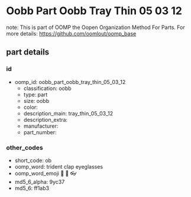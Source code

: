 # Oobb Part Oobb Tray Thin 05 03 12  

note: This is part of OOMP the Oopen Organization Method For Parts. For more details: https://github.com/oomlout/oomp_base

##  part details





### id
* oomp_id: oobb_part_oobb_tray_thin_05_03_12
  * classification: oobb
  * type: part
  * size: oobb
  * color: 
  * description_main: tray_thin_05_03_12
  * description_extra: 
  * manufacturer: 
  * part_number: 

### other_codes
* short_code: ob
* oomp_word: trident clap eyeglasses
* oomp_word_emoji :trident: :clap: :eyeglasses:
* md5_6_alpha: 9yc37
* md5_6: ff1ab3